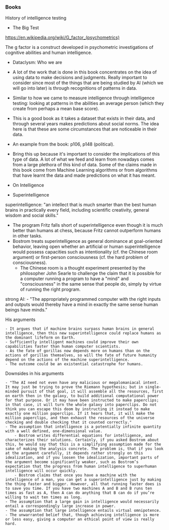 ### Books

History of intelligence testing

- The Big Test

https://en.wikipedia.org/wiki/G_factor_(psychometrics)

The g factor is a construct developed in psychometric investigations of cognitive abilities and human intelligence.

- Dataclysm: Who we are

- A lot of the work that is done in this book concentrates on the idea of using data to make decisions and judgments. Really important to consider since most of the things that are being studied by AI (which we will go into later) is through recognitions of patterns in data.
- Similar to how we came to measure intelligence through intelligence testing: looking at patterns in the abilities an average person (which they create from perhaps a mean base score).
- This is a good book as it takes a dataset that exists in their data, and through several years makes predictions about social norms. The idea here is that these are some circumstances that are noticeable in their data.
- An example from the book: p106, p148 (political).
- Bring this up because it's important to consider the implications of this type of data. A lot of what we feed and learn from nowadays comes from a large plethora of this kind of data. Some of the claims made in this book come from Machine Learning algorithms or from algorithms that have learnt the data and made predictions on what it has meant.

- On Intelligence

- Superintelligence

superintelligence: "an intellect that is much smarter than the best human brains in practically every field, including scientific creativity, general wisdom and social skills."

- The program Fritz falls short of superintelligence even though it is much better than humans at chess, because Fritz cannot outperform humans in other tasks.
- Bostrom treats superintelligence as general dominance at goal-oriented behavior, leaving open whether an artificial or human superintelligence would possess capacities such as intentionality (cf. the Chinese room argument) or first-person consciousness (cf. the hard problem of consciousness).
    - The Chinese room is a thought experiment presented by the philosopher John Searle to challenge the claim that it is possible for a computer running a program to have a "mind" and "consciousness" in the same sense that people do, simply by virtue of running the right program.

strong AI:
    - "The appropriately programmed computer with the right inputs and outputs would thereby have a mind in exactly the same sense human beings have minds."

His arguments

    - It argues that if machine brains surpass human brains in general intelligence, then this new superintelligence could replace humans as the dominant lifeform on Earth.
    - Sufficiently intelligent machines could improve their own capabilities faster than human computer scientists.
    - As the fate of gorillas now depends more on humans than on the actions of gorillas themselves, so will the fate of future humanity depend on the actions of the machine superintelligence.
    - The outcome could be an existential catastrophe for humans.

Downsides in his arguments

    - "The AI need not even have any malicious or megalomaniacal intent. It may just be trying to prove the Riemann hypothesis; but in single-minded pursuit of that goal, it will assemble all the resources, first on earth then in the galaxy, to build additional computational power for that purpose. Or it may have been instructed to make paperclips; in that case, it will turn the whole galaxy into paperclips. Do not think you can escape this doom by instructing it instead to make exactly one million paperclips. If it hears that, it will make the million paperclips, and then exhaust the resources of the universe checking and double checking that it counted correctly."
    - The assumption that intelligence is a potentially infinite quantity with a well defined, one-dimensional value.
        - Bostrom writes differential equations for intelligence, and characterizes their solutions. Certainly, if you asked Bostrom about this, he would say that this is a simplifying assumption made for the sake of making the analysis concrete. The problem is, that if you look at the argument carefully, it depends rather strongly on this idealization, and if you loosen the idealization, important parts of the argument become significantly weaker, such as Bostrom’s expectation that the progress from human intelligence to superhuman intelligence will occur quickly.
        - Bostrom claims that once you have a machine with the intelligence of a man, you can get a superintelligence just by making the thing faster and bigger. However, all that running faster does is to save you time. If you have two machines A and B and B runs ten times as fast as A, then A can do anything that B can do if you’re willing to wait ten times as long.
    - The assumption that a large gain in intelligence would necessarily entail a correspondingly large increase in power.
    - The assumption that large intelligence entails virtual omnipotence.
    - The unwarranted belief that, though achieving intelligence is more or less easy, giving a computer an ethical point of view is really hard.
